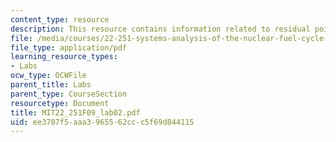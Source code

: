 ```yaml
---
content_type: resource
description: This resource contains information related to residual poison.
file: /media/courses/22-251-systems-analysis-of-the-nuclear-fuel-cycle-fall-2009/ee3707f5aaa3965562ccc5f69d844115_MIT22_251F09_lab02.pdf
file_type: application/pdf
learning_resource_types:
- Labs
ocw_type: OCWFile
parent_title: Labs
parent_type: CourseSection
resourcetype: Document
title: MIT22_251F09_lab02.pdf
uid: ee3707f5-aaa3-9655-62cc-c5f69d844115
---
```

